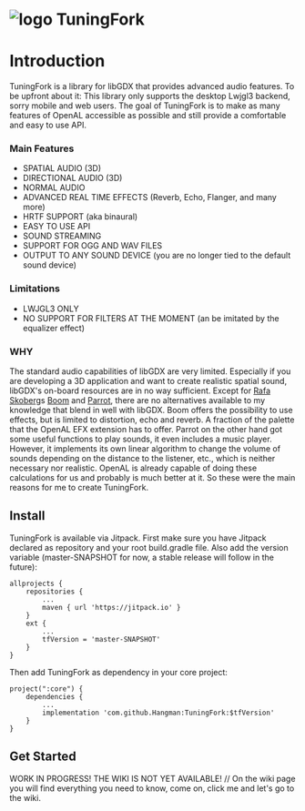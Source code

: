# ![logo](https://github.com/Hangman/TuningFork/blob/master/logo.png) TuningFork

# Introduction
TuningFork is a library for libGDX that provides advanced audio features. To be upfront about it: This library only supports the desktop Lwjgl3 backend, sorry mobile and web users. The goal of TuningFork is to make as many features of OpenAL accessible as possible and still provide a comfortable and easy to use API.

### Main Features
* SPATIAL AUDIO (3D)
* DIRECTIONAL AUDIO (3D)
* NORMAL AUDIO
* ADVANCED REAL TIME EFFECTS (Reverb, Echo, Flanger, and many more)
* HRTF SUPPORT (aka binaural)
* EASY TO USE API
* SOUND STREAMING
* SUPPORT FOR OGG AND WAV FILES
* OUTPUT TO ANY SOUND DEVICE (you are no longer tied to the default sound device)

### Limitations
* LWJGL3 ONLY
* NO SUPPORT FOR FILTERS AT THE MOMENT (an be imitated by the equalizer effect)

### WHY
The standard audio capabilities of libGDX are very limited. Especially if you are developing a 3D application and want to create realistic spatial sound, libGDX's on-board resources are in no way sufficient.
Except for [Rafa Skoberg](https://github.com/rafaskb)s [Boom](https://github.com/rafaskb/Parrot) and [Parrot](https://github.com/rafaskb/Parrot), there are no alternatives available to my knowledge that blend in well with libGDX.
Boom offers the possibility to use effects, but is limited to distortion, echo and reverb. A fraction of the palette that the OpenAL EFX extension has to offer.
Parrot on the other hand got some useful functions to play sounds, it even includes a music player. However, it implements its own linear algorithm to change the volume of sounds depending on the distance to the listener, etc., which is neither necessary nor realistic. OpenAL is already capable of doing these calculations for us and probably is much better at it.
So these were the main reasons for me to create TuningFork.

## Install
TuningFork is available via Jitpack.
First make sure you have Jitpack declared as repository and your root build.gradle file. Also add the version variable (master-SNAPSHOT for now, a stable release will follow in the future):
```
allprojects {
	repositories {
		...
		maven { url 'https://jitpack.io' }
	}
	ext {
        ...
        tfVersion = 'master-SNAPSHOT'
    }
}
```

Then add TuningFork as dependency in your core project: 

```
project(":core") {
    dependencies {
    	...
        implementation 'com.github.Hangman:TuningFork:$tfVersion'
    }
}
```

## Get Started
WORK IN PROGRESS! THE WIKI IS NOT YET AVAILABLE!
// On the wiki page you will find everything you need to know, come on, click me and let's go to the wiki.
